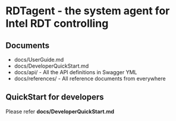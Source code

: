 # RDTagent - the system agent for Intel RDT controlling

## Documents

* docs/UserGuide.md
* docs/DeveloperQuickStart.md
* docs/api/ - All the API definitions in Swagger YML
* docs/references/ - All reference documents from everywhere

## QuickStart for developers

Please refer **docs/DeveloperQuickStart.md**
